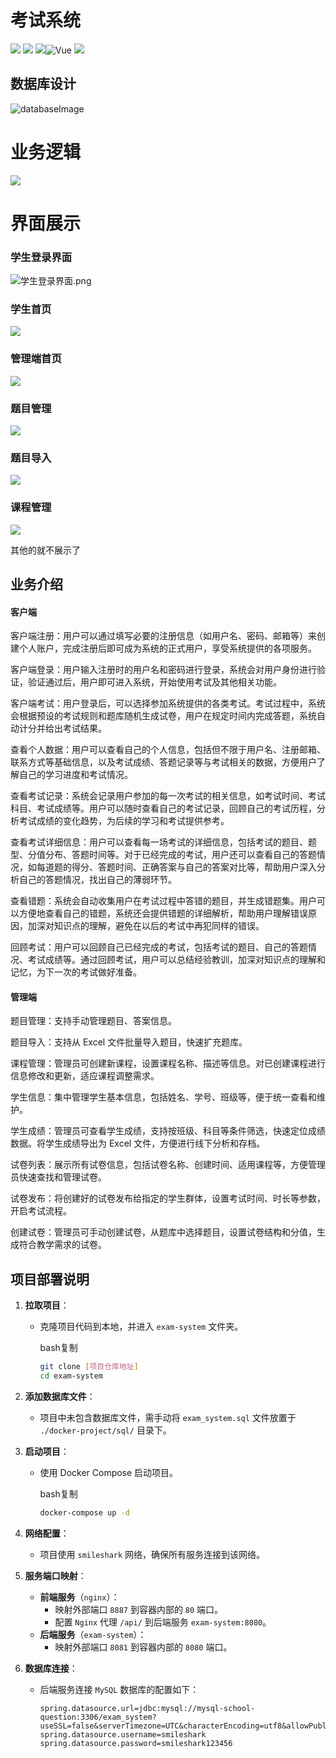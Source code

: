 # 考试系统

![](https://img.shields.io/badge/Spring%20Boot-2.3.x-blue.svg?logo=Spring%20Boot)  ![](https://img.shields.io/badge/Python-3.6.x-brightgreen.svg?logo=Python) ![](https://img.shields.io/badge/Docker%20Build-passing-brightgreen.svg?logo=Docker)![Vue](https://img.shields.io/badge/vue-3.2-brightgreen.svg?logo=Vue) ![](https://img.shields.io/badge/Version-1.0.0-brightgreen.svg?logo=Verizon)  

## 数据库设计

![databaseImage](./images/考试系统数据库设计.png)

# 业务逻辑

![](./images/考试系统业务逻辑.png)



# 界面展示

### 学生登录界面

![学生登录界面.png](./images/学生登录界面.png)

### 学生首页

![](./images/学生首页.png)

### 管理端首页

![](./images/管理端首页.png)

### 题目管理

![](./images/题目管理.png)

### 题目导入

![](./images/题目导入.png)

### 课程管理

![](./images/课程管理.png)

其他的就不展示了

## 业务介绍

#### 客户端

客户端注册：用户可以通过填写必要的注册信息（如用户名、密码、邮箱等）来创建个人账户，完成注册后即可成为系统的正式用户，享受系统提供的各项服务。

客户端登录：用户输入注册时的用户名和密码进行登录，系统会对用户身份进行验证，验证通过后，用户即可进入系统，开始使用考试及其他相关功能。

客户端考试：用户登录后，可以选择参加系统提供的各类考试。考试过程中，系统会根据预设的考试规则和题库随机生成试卷，用户在规定时间内完成答题，系统自动计分并给出考试结果。

查看个人数据：用户可以查看自己的个人信息，包括但不限于用户名、注册邮箱、联系方式等基础信息，以及考试成绩、答题记录等与考试相关的数据，方便用户了解自己的学习进度和考试情况。

查看考试记录：系统会记录用户参加的每一次考试的相关信息，如考试时间、考试科目、考试成绩等。用户可以随时查看自己的考试记录，回顾自己的考试历程，分析考试成绩的变化趋势，为后续的学习和考试提供参考。

查看考试详细信息：用户可以查看每一场考试的详细信息，包括考试的题目、题型、分值分布、答题时间等。对于已经完成的考试，用户还可以查看自己的答题情况，如每道题的得分、答题时间、正确答案与自己的答案对比等，帮助用户深入分析自己的答题情况，找出自己的薄弱环节。

查看错题：系统会自动收集用户在考试过程中答错的题目，并生成错题集。用户可以方便地查看自己的错题，系统还会提供错题的详细解析，帮助用户理解错误原因，加深对知识点的理解，避免在以后的考试中再犯同样的错误。

回顾考试：用户可以回顾自己已经完成的考试，包括考试的题目、自己的答题情况、考试成绩等。通过回顾考试，用户可以总结经验教训，加深对知识点的理解和记忆，为下一次的考试做好准备。

#### 管理端

题目管理：支持手动管理题目、答案信息。

题目导入：支持从 Excel 文件批量导入题目，快速扩充题库。

课程管理：管理员可创建新课程，设置课程名称、描述等信息。对已创建课程进行信息修改和更新，适应课程调整需求。

学生信息：集中管理学生基本信息，包括姓名、学号、班级等，便于统一查看和维护。

学生成绩：管理员可查看学生成绩，支持按班级、科目等条件筛选，快速定位成绩数据。将学生成绩导出为 Excel 文件，方便进行线下分析和存档。

试卷列表：展示所有试卷信息，包括试卷名称、创建时间、适用课程等，方便管理员快速查找和管理试卷。

试卷发布：将创建好的试卷发布给指定的学生群体，设置考试时间、时长等参数，开启考试流程。

创建试卷：管理员可手动创建试卷，从题库中选择题目，设置试卷结构和分值，生成符合教学需求的试卷。



## 项目部署说明

1. **拉取项目**：

   - 克隆项目代码到本地，并进入 `exam-system` 文件夹。

     bash复制

     ```bash
     git clone [项目仓库地址]
     cd exam-system
     ```

2. **添加数据库文件**：

   - 项目中未包含数据库文件，需手动将 `exam_system.sql` 文件放置于 `./docker-project/sql/` 目录下。

3. **启动项目**：

   - 使用 Docker Compose 启动项目。

     bash复制

     ```bash
     docker-compose up -d
     ```

4. **网络配置**：

   - 项目使用 `smileshark` 网络，确保所有服务连接到该网络。

5. **服务端口映射**：

   - **前端服务**（`nginx`）：
     - 映射外部端口 `8887` 到容器内部的 `80` 端口。
     - 配置 `Nginx` 代理 `/api/` 到后端服务 `exam-system:8080`。
   - **后端服务**（`exam-system`）：
     - 映射外部端口 `8081` 到容器内部的 `8080` 端口。

6. **数据库连接**：

   - 后端服务连接 `MySQL` 数据库的配置如下：

     ```properties
     spring.datasource.url=jdbc:mysql://mysql-school-question:3306/exam_system?useSSL=false&serverTimezone=UTC&characterEncoding=utf8&allowPublicKeyRetrieval=true
     spring.datasource.username=smileshark
     spring.datasource.password=smileshark123456
     ```